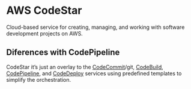 # AWS CodeStar

Cloud-based service for creating, managing, and working with software development projects on AWS.

## Diferences with CodePipeline

CodeStar it’s just an overlay to the [CodeCommit](CodeCommint.md)/git, [CodeBuild](CodeBuild.md), [CodePipeline](CodePipeline.md), and [CodeDeploy](CodeDeploy.md) services using predefined templates to simplify the orchestration.
